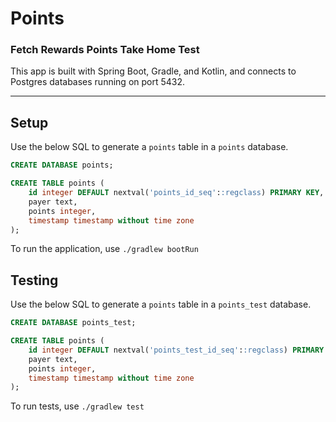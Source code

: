 # Points
### Fetch Rewards Points Take Home Test

This app is built with Spring Boot, Gradle, and Kotlin, and connects to Postgres databases running on port 5432.
___
## Setup
Use the below SQL to generate a `points` table in a `points` database.
~~~~sql
CREATE DATABASE points;
~~~~
~~~~sql
CREATE TABLE points (
    id integer DEFAULT nextval('points_id_seq'::regclass) PRIMARY KEY,
    payer text,
    points integer,
    timestamp timestamp without time zone
);
~~~~
To run the application, use `./gradlew bootRun`

## Testing
Use the below SQL to generate a `points` table in a `points_test` database.
~~~~sql
CREATE DATABASE points_test;
~~~~
~~~~sql
CREATE TABLE points (
    id integer DEFAULT nextval('points_test_id_seq'::regclass) PRIMARY KEY,
    payer text,
    points integer,
    timestamp timestamp without time zone
);
~~~~
To run tests, use `./gradlew test`
